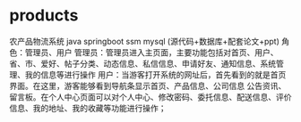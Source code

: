 # products
农产品物流系统 java springboot ssm mysql (源代码+数据库+配套论文+ppt) 角色：管理员、用户  管理员：管理员进入主页面，主要功能包括对首页、用户、省、市、爱好、帖子分类、动态信息、私信信息、申请好友、通知信息、系统管理、我的信息等进行操作  用户：当游客打开系统的网址后，首先看到的就是首页界面。在这里，游客能够看到导航条显示首页、产品信息、公司信息 公告资讯、留言板。在个人中心页面可以对个人中心、修改密码、委托信息、配送信息、评价信息、我的地址、我的收藏等功能进行操作；
